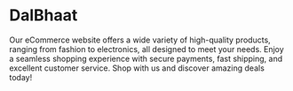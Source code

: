 # DalBhaat

Our eCommerce website offers a wide variety of high-quality products, ranging from fashion to electronics, all designed to meet your needs. Enjoy a seamless shopping experience with secure payments, fast shipping, and excellent customer service. Shop with us and discover amazing deals today!